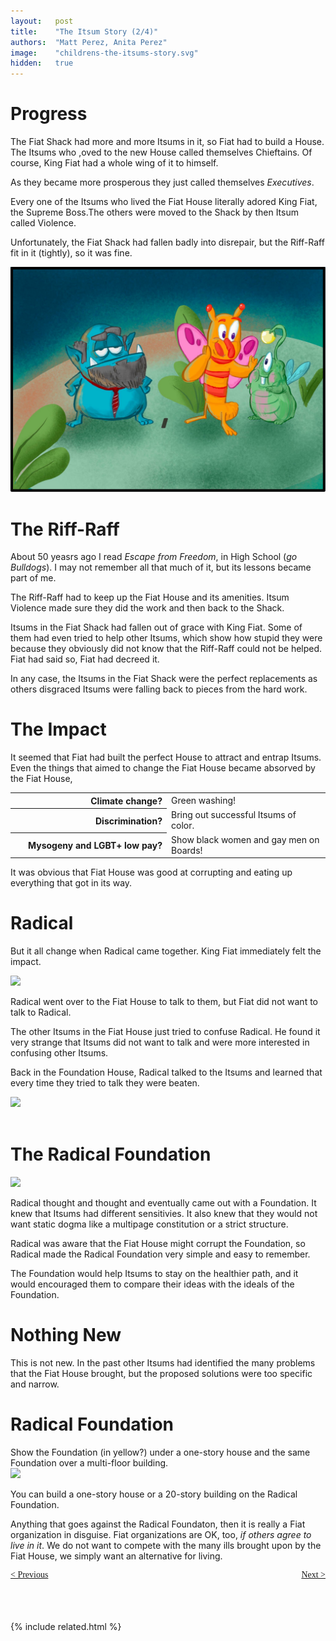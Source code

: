 ```yaml
---
layout:   post
title:    "The Itsum Story (2/4)"
authors:  "Matt Perez, Anita Perez"
image:    "childrens-the-itsums-story.svg"
hidden:   true
---
```


<div style='display:none; '>
 <p>About 50 yeasrs ago I read <em>Escape from Freedom</em>. In High School (go Bulldogs). I may not remember all that much, but its lessons became part of me.</p>
</div>

<h1>Progress</h1>
 <p>The Fiat Shack had more and more Itsums in it, so Fiat had to build a House. The Itsums who ,oved to the new House called themselves Chieftains. Of course, King Fiat had a whole wing of it to himself.</p>
 <p>As they became more prosperous they just called themselves <em>Executives</em>.</p>
 <p>Every one of the Itsums who lived the Fiat House literally adored King Fiat, the Supreme Boss.The others were moved to the Shack by then Itsum called Violence.</p>
 <p>Unfortunately, the Fiat Shack had fallen badly into disrepair, but the Riff-Raff fit in it (tightly), so it was fine.</p>
  <div>
   <img src="/assets/img/pic-childrens-the-itsums-story-01.svg">
  </div>

<h1>The Riff-Raff</h1>
 <p>About 50 yeasrs ago I read <em>Escape from Freedom</em>, in High School (<em>go Bulldogs</em>). I may not remember all that much of it, but its lessons became part of me.</p>
 <p>The Riff-Raff had to keep up the Fiat House and its amenities. Itsum Violence made sure they did the work and then back to the Shack.</p>
 <p>Itsums in the Fiat Shack had fallen out of grace with King Fiat. Some of them had even tried to help other Itsums, which show how stupid they were  because they obviously did not know that the Riff-Raff could not be helped. Fiat had said so, Fiat had decreed it.</p>
 <p>In any case, the Itsums in the Fiat Shack were the perfect replacements as others disgraced Itsums were falling back to pieces from the hard work.</p>

<h1>The Impact</h1>
 <p>It seemed that Fiat had built the perfect House to attract and entrap Itsums. Even the things that aimed to change the Fiat House became absorved by the Fiat House,</p>
  <table>
   <tr>
    <th style="text-align:top; text-align:right; width:25ch; ">
     Climate change?
    </th>
    <td>
     Green washing!
    </td>
   </tr>
   <tr>
    <th style="text-align:top; text-align:right; width:25ch; ">
     Discrimination?
    </th>
    <td>
     Bring out successful Itsums of color.
    </td>
   </tr>
   <tr>
    <th style="text-align:top; text-align:right; width:25ch; ">
     Mysogeny and LGBT+ low pay?
    </th>
    <td>
     Show black women and gay men on Boards!
    </td>
   </tr>
  </table>
 <p>It was obvious that Fiat House was good at corrupting and eating up everything that got in its way.</p>

<h1>Radical</h1>
 <p>But it all change when Radical came together. King Fiat immediately felt the impact.</p>
  <div>
   <img src="/assets/img/pic-childrens-the-itsums-story-02.svg">
  </div>
 <p>Radical went over to the Fiat House to talk to them, but Fiat did not want to talk to Radical.</p>
 <p>The other Itsums in the Fiat House just tried to confuse Radical. He found it very strange that Itsums did not want to talk and were more interested in confusing other Itsums.</p>
 <p>Back in the Foundation House, Radical talked to the Itsums and learned that every time they tried to talk they were beaten.</p>
  <div>
   <img src="/assets/img/pic-childrens-the-itsums-story-03.svg">
  </div>

<br/>

<h1>The Radical Foundation</h1>
  <div>
   <img src="/assets/img/pic-childrens-the-itsums-story-04.svg">
  </div>
 <p>Radical thought and thought and eventually came out with a Foundation. It knew that Itsums had different sensitivies. It also knew that they would not want static dogma like a multipage constitution or a strict structure.</p>
 <p>Radical was aware that the Fiat House might corrupt the Foundation, so Radical made the Radical Foundation very simple and easy to remember.</p>
 <p>The Foundation would help Itsums to stay on the healthier path, and it would encouraged them to compare their ideas with the ideals of the Foundation.</p>

<h1>Nothing New</h1>
 <p>This is not new. In the past other Itsums had identified the many problems that the Fiat House brought, but the proposed solutions were too specific and narrow.</p>

<h1>Radical Foundation</h1>
  <div class="_illustration">Show the Foundation (in yellow?) under a one-story house and the same Foundation over a multi-floor building.</div>
  <div>
   <img src="/assets/img/pic-childrens-the-itsums-story-05.svg">
  </div>
 <p>You can build a one-story house or a 20-story building on the Radical Foundation.</p>
 <p>Anything that goes against the Radical Foundaton, then it is really a Fiat organization in disguise. Fiat organizations are OK, too, <em>if others agree to live in it</em>. We do not want to compete with the many ills brought upon by the Fiat House, we simply want an alternative for living.</p>

<div style="margin-bottom:1in; font-family: American Typewriter, serif; ">
 <span style="float:left; "> <a href="https://radicalcompanies.com/2024/09/01/the-itsums-story-01">&lt; Previous</a></span>
 <span style="float:right; "><a href="https://radicalcompanies.com/2024/09/01/the-itsums-story-03">Next &gt;</a>     </span>
</div>

{% include related.html %}